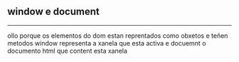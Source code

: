## window e document
---
ollo porque os elementos do dom estan reprentados como obxetos e teñen metodos
window representa a xanela que esta activa e docuemnt o documento html que content esta xanela

